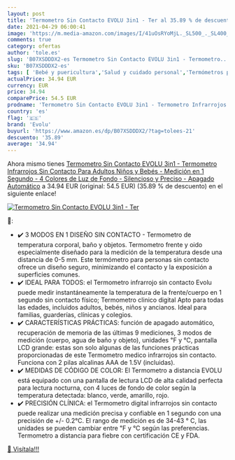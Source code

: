 ```yaml
---
layout: post
title: 'Termometro Sin Contacto EVOLU 3in1 - Ter al 35.89 % de descuento'
date: 2021-04-29 06:00:41
image: 'https://m.media-amazon.com/images/I/41uOsRYoMjL._SL500_._SL400_.jpg'
comments: true
category: ofertas
author: 'tole.es'
slug: 'B07XSDDDX2-es Termometro Sin Contacto EVOLU 3in1 - Termometro...'
sku: 'B07XSDDDX2-es'
tags: [ 'Bebé y puericultura','Salud y cuidado personal','Termómetros para bebé','bebés','evolu', ]
actualPrice: 34.94 EUR
currency: EUR
price: 34.94
comparePrice: 54.5 EUR
prodname: 'Termometro Sin Contacto EVOLU 3in1 - Termometro Infrarrojos Sin Contacto  Para Adultos  Niños y Bebés - Medición en 1 Segundo - 4 Colores de Luz de Fondo - Silencioso y Preciso - Apagado Automático'
country: 'es'
flag: '🇪🇸'
brand: 'Evolu'
buyurl: 'https://www.amazon.es/dp/B07XSDDDX2/?tag=tolees-21'
descuento: '35.89'
average: '34.94'
---
```


Ahora mismo tienes [Termometro Sin Contacto EVOLU 3in1 - Termometro Infrarrojos Sin Contacto  Para Adultos  Niños y Bebés - Medición en 1 Segundo - 4 Colores de Luz de Fondo - Silencioso y Preciso - Apagado Automático](https://www.amazon.es/dp/B07XSDDDX2/?tag=tolees-21) a 34.94 EUR (original: 54.5 EUR) (35.89 %  de descuento) en el siguiente enlace!

[![Termometro Sin Contacto EVOLU 3in1 - Ter](https://m.media-amazon.com/images/I/41uOsRYoMjL._SL500_._SL400_.jpg)](https://www.amazon.es/dp/B07XSDDDX2/?tag=tolees-21)

🔎:

- ✔️ 3 MODOS EN 1 DISEÑO SIN CONTACTO - Termometro de temperatura corporal, baño y objetos. Termometro frente y oido especialmente diseñado para la medición de la temperatura desde una distancia de 0-5 mm. Este termómetro para personas sin contacto ofrece un diseño seguro, minimizando el contacto y la exposición a superficies comunes.
- ✔️ IDEAL PARA TODOS: el Termometro infrarrojo sin contacto Evolu puede medir instantáneamente la temperatura de la frente/cuerpo en 1 segundo sin contacto físico; Termometro clinico digital Apto para todas las edades, incluidos adultos, bebés, niños y ancianos. Ideal para familias, guarderías, clínicas y colegios.
- ✔️ CARACTERÍSTICAS PRÁCTICAS: función de apagado automático, recuperación de memoria de las últimas 9 mediciones, 3 modos de medición (cuerpo, agua de baño y objeto), unidades ℉ y ℃, pantalla LCD grande: estas son solo algunas de las funciones prácticas proporcionadas de este Termometro medico infrarrojos sin contacto. Funciona con 2 pilas alcalinas AAA de 1.5V (incluidas).
- ✔️ MEDIDAS DE CÓDIGO DE COLOR: El Termometro a distancia EVOLU está equipado con una pantalla de lectura LCD de alta calidad perfecta para lectura nocturna, con 4 luces de fondo de color según la temperatura detectada: blanco, verde, amarillo, rojo.
- ✔️ PRECISIÓN CLÍNICA: el Termometro digital infrarrojos sin contacto puede realizar una medición precisa y confiable en 1 segundo con una precisión de +/- 0.2°C. El rango de medición es de 34-43 ° C, las unidades se pueden cambiar entre ℉ y ℃ según las preferencias. Termometro a distancia para fiebre con certificación CE y FDA.

[🛒 Visítala!!!](https://www.amazon.es/dp/B07XSDDDX2/?tag=tolees-21)
